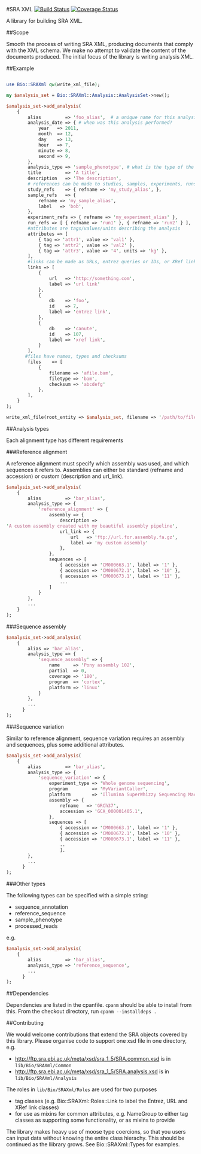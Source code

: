 #SRA XML
[![Build Status](https://travis-ci.org/FAANG/sra_xml.svg)](https://travis-ci.org/FAANG/sra_xml) [![Coverage Status](https://coveralls.io/repos/FAANG/sra_xml/badge.svg?branch=master&service=github)](https://coveralls.io/github/FAANG/sra_xml?branch=master)

A library for building SRA XML.

##Scope

Smooth the process of writing SRA XML, producing documents that comply with the XML schema. We make no attempt to validate the content of the documents produced. The initial focus of the library is writing analysis XML.

##Example

```perl

use Bio::SRAXml qw(write_xml_file);

my $analysis_set = Bio::SRAXml::Analysis::AnalysisSet->new();

$analysis_set->add_analysis(
    {
        alias         => 'foo_alias',  # a unique name for this analysis
        analysis_date => { # when was this analysis performed?
            year   => 2011,
            month  => 12,
            day    => 13,
            hour   => 7,
            minute => 8,
            second => 9,
        },
        analysis_type => 'sample_phenotype', # what is the type of the analysis? see documentation below on more complex analysis types
        title         => 'A title',
        description   => 'The description',
        # references can be made to studies, samples, experiments, runs and analyses
        study_refs    => { refname => 'my_study_alias', }, 
        sample_refs   => {
            refname => 'my_sample_alias',
            label   => 'bob',
        },
        experiment_refs => { refname => 'my_experiment_alias' },
        run_refs => [ { refname => 'run1' }, { refname => 'run2' } ],
        #attributes are tags/values/units describing the analysis
        attributes => [
            { tag => 'attr1', value => 'val1' },
            { tag => 'attr2', value => 'val2' },
            { tag => 'attr3', value => '4', units => 'kg' },
        ],
        #links can be made as URLs, entrez queries or IDs, or XRef links
        links => [
            {
                url   => 'http://something.com',
                label => 'url link'
            },
            {
                db    => 'foo',
                id    => 7,
                label => 'entrez link',
            },
            {
                db    => 'canute',
                id    => 107,
                label => 'xref link',
            }
        ],
       #files have names, types and checksums
        files    => [
            {
                filename => 'afile.bam',
                filetype => 'bam',
                checksum => 'abcdefg'
            },
        ],
    }
);

write_xml_file(root_entity => $analysis_set, filename => '/path/to/file');
```

##Analysis types

Each alignment type has different requirements

###Reference alignment

A reference alignment must specify which assembly was used, and which sequences it refers to. Assemblies can either be standard (refname and accession) or custom (description and url_link).

```perl
$analysis_set->add_analysis(
    {
        alias         => 'bar_alias',
        analysis_type => {
            'reference_alignment' => {
                assembly => {
                    description =>
'A custom assembly created with my beautiful assembly pipeline',
                    url_link => {
                        url   => 'ftp://url.for.assembly.fa.gz',
                        label => 'my custom assembly'
                    },
                },
                sequences => [
                    { accession => 'CM000663.1', label => '1' },
                    { accession => 'CM000672.1', label => '10' },
                    { accession => 'CM000673.1', label => '11' },
                    ...
                ]
            }
        },
        ...
    }
);
```


###Sequence assembly

```perl
$analysis_set->add_analysis(
    {
        alias => 'bar_alias',
        analysis_type => {
            'sequence_assembly' => {
                name     => 'Pony assembly 102',
                partial  => 0,
                coverage => '180',
                program  => 'cortex',
                platform => 'linux'
            }
        },
        ...
      }
);
```

###Sequence variation

Similar to reference alignment, sequence variation requires an assembly and sequences, plus some additional attributes.

```perl
$analysis_set->add_analysis(
    {
        alias         => 'bar_alias',
        analysis_type => {
            'sequence_variation' => {
                experiment_type => 'Whole genome sequencing',
                program         => 'MyVariantCaller',
                platform        => 'Illumina SuperWhizzy Sequencing Machine',
                assembly => {
                    refname   => 'GRCh37',
                    accession => 'GCA_000001405.1',
                },
                sequences => [
                    { accession => 'CM000663.1', label => '1' },
                    { accession => 'CM000672.1', label => '10' },
                    { accession => 'CM000673.1', label => '11' },
                    ..
                    ].
        },
        ...
      }
);
```

###Other types

The following types can be specified with a simple string:

 * sequence_annotation
 * reference_sequence
 * sample_phenotype
 * processed_reads
 
 e.g. 

```perl
$analysis_set->add_analysis(
    {
        alias         => 'bar_alias',
        analysis_type => 'reference_sequence',
        ...
      }
);
```

##Dependencies

Dependencies are listed in the cpanfile. `cpanm` should be able to install from this. From the checkout directory, run `cpanm --installdeps .`

##Contributing

We would welcome contributions that extend the SRA objects covered by this library. Please organise code to support one xsd file in one directory, e.g.

* http://ftp.sra.ebi.ac.uk/meta/xsd/sra_1_5/SRA.common.xsd is in `lib/Bio/SRAXml/Common`
* http://ftp.sra.ebi.ac.uk/meta/xsd/sra_1_5/SRA.analysis.xsd is in `lib/Bio/SRAXml/Analysis`

The roles in `lib/Bio/SRAXml/Roles` are used for two purposes

 * tag classes (e.g. Bio::SRAXml::Roles::Link to label the Entrez, URL and XRef link classes)
 * for use as mixins for common attributes, e.g. NameGroup 
to either tag classes as supporting some functionality, or as mixins to provide   

The library makes heavy use of moose type coercions, so that you users can input data without knowing the entire class hierachy. This should be continued as the llibrary grows. See Bio::SRAXml::Types for examples.
